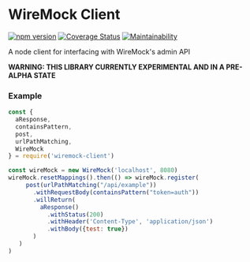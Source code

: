 # WireMock Client

[![npm version](https://badge.fury.io/js/wiremock-client.svg)](https://badge.fury.io/js/wiremock-client)
[![Coverage Status](https://coveralls.io/repos/github/alexmbrown/wiremock-client/badge.svg)](https://coveralls.io/github/alexmbrown/wiremock-client)
[![Maintainability](https://api.codeclimate.com/v1/badges/ed209ea9824605912120/maintainability)](https://codeclimate.com/github/alexmbrown/wiremock-client/maintainability)

A node client for interfacing with WireMock's admin API

**WARNING: THIS LIBRARY CURRENTLY EXPERIMENTAL AND IN A PRE-ALPHA STATE**

### Example
```javascript
const {
  aResponse,
  containsPattern,
  post,
  urlPathMatching,
  WireMock
} = require('wiremock-client')

const wireMock = new WireMock('localhost', 8080)
wireMock.resetMappings().then(() => wireMock.register(
     post(urlPathMatching("/api/example"))
       .withRequestBody(containsPattern("token=auth"))
       .willReturn(
         aResponse()
           .withStatus(200)
           .withHeader('Content-Type', 'application/json')
           .withBody({test: true})
       )
   )
)


```
